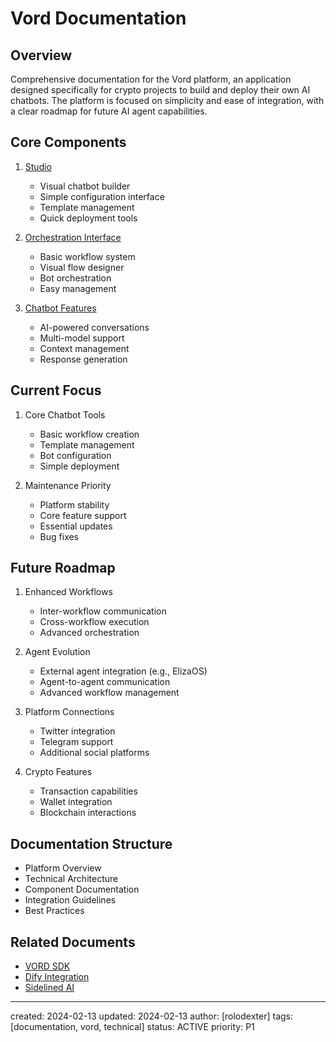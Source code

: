 # Vord Documentation

## Overview
Comprehensive documentation for the Vord platform, an application designed specifically for crypto projects to build and deploy their own AI chatbots. The platform is focused on simplicity and ease of integration, with a clear roadmap for future AI agent capabilities.

## Core Components
1. [Studio](/NAMES_AND_TERMS/technologies/vord-studio.md)
   - Visual chatbot builder
   - Simple configuration interface
   - Template management
   - Quick deployment tools

2. [Orchestration Interface](/NAMES_AND_TERMS/technologies/vord-orchestration.md)
   - Basic workflow system
   - Visual flow designer
   - Bot orchestration
   - Easy management

3. [Chatbot Features](/NAMES_AND_TERMS/technologies/vord-chatbot.md)
   - AI-powered conversations
   - Multi-model support
   - Context management
   - Response generation

## Current Focus
1. Core Chatbot Tools
   - Basic workflow creation
   - Template management
   - Bot configuration
   - Simple deployment

2. Maintenance Priority
   - Platform stability
   - Core feature support
   - Essential updates
   - Bug fixes

## Future Roadmap
1. Enhanced Workflows
   - Inter-workflow communication
   - Cross-workflow execution
   - Advanced orchestration

2. Agent Evolution
   - External agent integration (e.g., ElizaOS)
   - Agent-to-agent communication
   - Advanced workflow management

3. Platform Connections
   - Twitter integration
   - Telegram support
   - Additional social platforms

4. Crypto Features
   - Transaction capabilities
   - Wallet integration
   - Blockchain interactions

## Documentation Structure
- Platform Overview
- Technical Architecture
- Component Documentation
- Integration Guidelines
- Best Practices

## Related Documents
- [VORD SDK](/NAMES_AND_TERMS/technologies/vord.md)
- [Dify Integration](/NAMES_AND_TERMS/technologies/dify-integration.md)
- [Sidelined AI](/NAMES_AND_TERMS/products/sidelined-ai.md)

---
created: 2024-02-13
updated: 2024-02-13
author: [rolodexter]
tags: [documentation, vord, technical]
status: ACTIVE
priority: P1